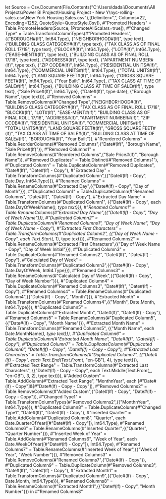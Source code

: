 let
    Source = Csv.Document(File.Contents("C:\Users\dadai\Documents\All Projects\Power BI Project\Housing Project - New Y\nyc-rolling-sales.csv\New York Housing Sales.csv"),[Delimiter=",", Columns=22, Encoding=1252, QuoteStyle=QuoteStyle.Csv]),
    #"Promoted Headers" = Table.PromoteHeaders(Source, [PromoteAllScalars=true]),
    #"Changed Type" = Table.TransformColumnTypes(#"Promoted Headers",{{"BOROUGH#(lf)", Int64.Type}, {"NEIGHBORHOOD#(lf)", type text}, {"BUILDING CLASS CATEGORY#(lf)", type text}, {"TAX CLASS AS OF FINAL ROLL 17/18", type text}, {"BLOCK#(lf)", Int64.Type}, {"LOT#(lf)", Int64.Type}, {"EASE-MENT#(lf)", type text}, {"BUILDING CLASS AS OF FINAL ROLL 17/18", type text}, {"ADDRESS#(lf)", type text}, {"APARTMENT NUMBER#(lf)", type text}, {"ZIP CODE#(lf)", Int64.Type}, {"RESIDENTIAL UNITS#(lf)", Int64.Type}, {"COMMERCIAL UNITS#(lf)", Int64.Type}, {"TOTAL UNITS#(lf)", Int64.Type}, {"LAND SQUARE FEET#(lf)", Int64.Type}, {"GROSS SQUARE FEET#(lf)", Int64.Type}, {"Year Built", Int64.Type}, {"TAX CLASS AT TIME OF SALE#(lf)", Int64.Type}, {"BUILDING CLASS AT TIME OF SALE#(lf)", type text}, {"Sale Price#(lf)", Int64.Type}, {"Date#(lf)", type date}, {"Borough Name", type text}}),
    #"Removed Columns" = Table.RemoveColumns(#"Changed Type",{"NEIGHBORHOOD#(lf)", "BUILDING CLASS CATEGORY#(lf)", "TAX CLASS AS OF FINAL ROLL 17/18", "BLOCK#(lf)", "LOT#(lf)", "EASE-MENT#(lf)", "BUILDING CLASS AS OF FINAL ROLL 17/18", "ADDRESS#(lf)", "APARTMENT NUMBER#(lf)", "ZIP CODE#(lf)", "RESIDENTIAL UNITS#(lf)", "COMMERCIAL UNITS#(lf)", "TOTAL UNITS#(lf)", "LAND SQUARE FEET#(lf)", "GROSS SQUARE FEET#(lf)", "TAX CLASS AT TIME OF SALE#(lf)", "BUILDING CLASS AT TIME OF SALE#(lf)", "BOROUGH#(lf)", "Year Built"}),
    #"Reordered Columns" = Table.ReorderColumns(#"Removed Columns",{"Date#(lf)", "Borough Name", "Sale Price#(lf)"}),
    #"Removed Columns1" = Table.RemoveColumns(#"Reordered Columns",{"Sale Price#(lf)", "Borough Name"}),
    #"Removed Duplicates" = Table.Distinct(#"Removed Columns1"),
    #"Duplicated Column" = Table.DuplicateColumn(#"Removed Duplicates", "Date#(lf)", "Date#(lf) - Copy"),
    #"Extracted Day" = Table.TransformColumns(#"Duplicated Column",{{"Date#(lf) - Copy", Date.Day, Int64.Type}}),
    #"Renamed Columns" = Table.RenameColumns(#"Extracted Day",{{"Date#(lf) - Copy", "Day of Month"}}),
    #"Duplicated Column1" = Table.DuplicateColumn(#"Renamed Columns", "Date#(lf)", "Date#(lf) - Copy"),
    #"Extracted Day Name" = Table.TransformColumns(#"Duplicated Column1", {{"Date#(lf) - Copy", each Date.DayOfWeekName(_), type text}}),
    #"Renamed Columns1" = Table.RenameColumns(#"Extracted Day Name",{{"Date#(lf) - Copy", "Day of Week Name"}}),
    #"Duplicated Column2" = Table.DuplicateColumn(#"Renamed Columns1", "Day of Week Name", "Day of Week Name - Copy"),
    #"Extracted First Characters" = Table.TransformColumns(#"Duplicated Column2", {{"Day of Week Name - Copy", each Text.Start(_, 1), type text}}),
    #"Renamed Columns2" = Table.RenameColumns(#"Extracted First Characters",{{"Day of Week Name - Copy", "Day of Week Initial"}}),
    #"Duplicated Column3" = Table.DuplicateColumn(#"Renamed Columns2", "Date#(lf)", "Date#(lf) - Copy"),
    #"Calculated Day of Week" = Table.TransformColumns(#"Duplicated Column3",{{"Date#(lf) - Copy", Date.DayOfWeek, Int64.Type}}),
    #"Renamed Columns3" = Table.RenameColumns(#"Calculated Day of Week",{{"Date#(lf) - Copy", "Day of Week Number"}}),
    #"Duplicated Column4" = Table.DuplicateColumn(#"Renamed Columns3", "Date#(lf)", "Date#(lf) - Copy"),
    #"Renamed Columns4" = Table.RenameColumns(#"Duplicated Column4",{{"Date#(lf) - Copy", "Month"}}),
    #"Extracted Month" = Table.TransformColumns(#"Renamed Columns4",{{"Month", Date.Month, Int64.Type}}),
    #"Duplicated Column5" = Table.DuplicateColumn(#"Extracted Month", "Date#(lf)", "Date#(lf) - Copy"),
    #"Renamed Columns5" = Table.RenameColumns(#"Duplicated Column5",{{"Date#(lf) - Copy", "Month Name"}}),
    #"Extracted Month Name" = Table.TransformColumns(#"Renamed Columns5", {{"Month Name", each Date.MonthName(_), type text}}),
    #"Duplicated Column6" = Table.DuplicateColumn(#"Extracted Month Name", "Date#(lf)", "Date#(lf) - Copy"),
    #"Duplicated Column7" = Table.DuplicateColumn(#"Duplicated Column6", "Date#(lf) - Copy", "Date#(lf) - Copy - Copy"),
    #"Extracted Last Characters" = Table.TransformColumns(#"Duplicated Column7", {{"Date#(lf) - Copy", each Text.End(Text.From(_, "en-GB"), 4), type text}}),
    #"Extracted Text Range" = Table.TransformColumns(#"Extracted Last Characters", {{"Date#(lf) - Copy - Copy", each Text.Middle(Text.From(_, "en-GB"), 3, 2), type text}}),
    #"Added Custom" = Table.AddColumn(#"Extracted Text Range", "MonthnYear", each [#"Date#(lf) - Copy"]&[#"Date#(lf) - Copy - Copy"]),
    #"Removed Columns2" = Table.RemoveColumns(#"Added Custom",{"Date#(lf) - Copy", "Date#(lf) - Copy - Copy"}),
    #"Changed Type1" = Table.TransformColumnTypes(#"Removed Columns2",{{"MonthnYear", Int64.Type}}),
    #"Duplicated Column8" = Table.DuplicateColumn(#"Changed Type1", "Date#(lf)", "Date#(lf) - Copy"),
    #"Inserted Quarter" = Table.AddColumn(#"Duplicated Column8", "Quarter", each Date.QuarterOfYear([#"Date#(lf) - Copy"]), Int64.Type),
    #"Renamed Columns6" = Table.RenameColumns(#"Inserted Quarter",{{"Quarter", "Quarter Number"}}),
    #"Inserted Week of Year" = Table.AddColumn(#"Renamed Columns6", "Week of Year", each Date.WeekOfYear([#"Date#(lf) - Copy"]), Int64.Type),
    #"Renamed Columns7" = Table.RenameColumns(#"Inserted Week of Year",{{"Week of Year", "Week Number"}}),
    #"Removed Columns3" = Table.RemoveColumns(#"Renamed Columns7",{"Date#(lf) - Copy"}),
    #"Duplicated Column9" = Table.DuplicateColumn(#"Removed Columns3", "Date#(lf)", "Date#(lf) - Copy"),
    #"Extracted Month1" = Table.TransformColumns(#"Duplicated Column9",{{"Date#(lf) - Copy", Date.Month, Int64.Type}}),
    #"Renamed Columns8" = Table.RenameColumns(#"Extracted Month1",{{"Date#(lf) - Copy", "Month Number"}})
in
    #"Renamed Columns8"
